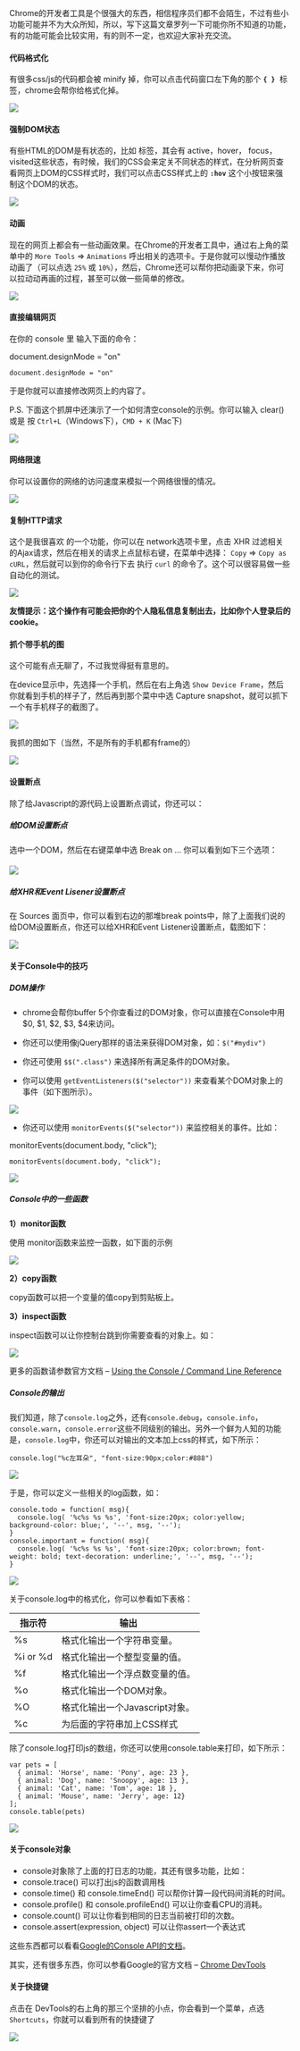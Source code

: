 Chrome的开发者工具是个很强大的东西，相信程序员们都不会陌生，不过有些小功能可能并不为大众所知，所以，写下这篇文章罗列一下可能你所不知道的功能，有的功能可能会比较实用，有的则不一定，也欢迎大家补充交流。

#### 代码格式化

有很多css/js的代码都会被 minify 掉，你可以点击代码窗口左下角的那个 **`{ }`**  标签，chrome会帮你给格式化掉。

![](images/pretty-code.gif)

#### 强制DOM状态

有些HTML的DOM是有状态的，比如<a> 标签，其会有 active，hover， focus，visited这些状态，有时候，我们的CSS会来定关不同状态的样式，在分析网页查看网页上DOM的CSS样式时，我们可以点击CSS样式上的 **`:hov`** 这个小按钮来强制这个DOM的状态。

![](images/state.gif)

#### 动画

现在的网页上都会有一些动画效果。在Chrome的开发者工具中，通过右上角的菜单中的 `More Tools` => `Animations` 呼出相关的选项卡。于是你就可以慢动作播放动画了（可以点选 `25%` 或 `10%`），然后，Chrome还可以帮你把动画录下来，你可以拉动动再画的过程，甚至可以做一些简单的修改。

![](images/animation.gif)

#### 直接编辑网页

在你的 console 里 输入下面的命令：

document.designMode = "on"

`document.designMode = "on"`

于是你就可以直接修改网页上的内容了。

P.S. 下面这个抓屏中还演示了一个如何清空console的示例。你可以输入 clear() 或是 按 `Ctrl+L`（Windows下），`CMD + K` (Mac下)

![](images/editor.gif)

#### 网络限速

你可以设置你的网络的访问速度来模拟一个网络很慢的情况。

![](images/custom-network-throttling-profiles.gif)

#### 复制HTTP请求

这个是我很喜欢 的一个功能，你可以在 network选项卡里，点击 XHR 过滤相关的Ajax请求，然后在相关的请求上点鼠标右键，在菜单中选择： `Copy` =\> `Copy as cURL`，然后就可以到你的命令行下去 执行 `curl` 的命令了。这个可以很容易做一些自动化的测试。

![](images/curl.gif)

**友情提示：这个操作有可能会把你的个人隐私信息复制出去，比如你个人登录后的cookie。** 

#### 抓个带手机的图

这个可能有点无聊了，不过我觉得挺有意思的。

在device显示中，先选择一个手机，然后在右上角选 `Show Device Frame`，然后你就看到手机的样子了，然后再到那个菜中中选 Capture snapshot，就可以抓下一个有手机样子的截图了。

![](images/device.gif)

我抓的图如下（当然，不是所有的手机都有frame的）

![](images/coolshell.cn-iPhone-6-Plus-1-148x300.png)

#### 设置断点

除了给Javascript的源代码上设置断点调试，你还可以：

##### 给DOM设置断点

选中一个DOM，然后在右键菜单中选 Break on … 你可以看到如下三个选项：

#### ![](images/break.dom_-1024x708.png)

##### 给XHR和Event Lisener设置断点

在 Sources 面页中，你可以看到右边的那堆break points中，除了上面我们说的给DOM设置断点，你还可以给XHR和Event Listener设置断点，载图如下：

![](images/breakpoints-834x1024.png)

#### 关于Console中的技巧

##### DOM操作

*   chrome会帮你buffer 5个你查看过的DOM对象，你可以直接在Console中用 $0, $1, $2, $3, $4来访问。

*   你还可以使用像jQuery那样的语法来获得DOM对象，如：`$("#mydiv")`

*   你还可使用 `$$(".class")` 来选择所有满足条件的DOM对象。

*   你可以使用 `getEventListeners($("selector"))` 来查看某个DOM对象上的事件（如下图所示）。

![](images/events-geteventlisteners_expanded.png)

*   你还可以使用 `monitorEvents($("selector"))` 来监控相关的事件。比如：

monitorEvents(document.body, "click");

`monitorEvents(document.body, "click");`

![](images/monitor-events-1024x378.png)

##### Console中的一些函数

**1）monitor函数**

使用 monitor函数来监控一函数，如下面的示例

![](images/monitor-300x112.png)

**2）copy函数**

copy函数可以把一个变量的值copy到剪贴板上。

**3）inspect函数**

inspect函数可以让你控制台跳到你需要查看的对象上。如：

![](images/inspect-1024x459.png)

更多的函数请参数官方文档 – [Using the Console / Command Line Reference](https://developers.google.com/web/tools/chrome-devtools/console/command-line-reference)

##### Console的输出

我们知道，除了`console.log`之外，还有`console.debug`，`console.info`，`console.warn`，`console.error`这些不同级别的输出。另外一个鲜为人知的功能是，`console.log`中，你还可以对输出的文本加上css的样式，如下所示：

```
console.log("%c左耳朵", "font-size:90px;color:#888")
```

![](images/console.log_-300x92.png)

于是，你可以定义一些相关的log函数，如：

```
console.todo = function( msg){
  console.log( '%c%s %s %s', 'font-size:20px; color:yellow; background-color: blue;', '--', msg, '--');
}
console.important = function( msg){
  console.log( '%c%s %s %s', 'font-size:20px; color:brown; font-weight: bold; text-decoration: underline;', '--', msg, '--');
}
```

![](images/console.log2_-1024x411.png)

关于console.log中的格式化，你可以参看如下表格：

| 指示符   | 输出                           |
| -------- | ------------------------------ |
| %s       | 格式化输出一个字符串变量。     |
| %i or %d | 格式化输出一个整型变量的值。   |
| %f       | 格式化输出一个浮点数变量的值。 |
| %o       | 格式化输出一个DOM对象。        |
| %O       | 格式化输出一个Javascript对象。 |
| %c       | 为后面的字符串加上CSS样式      |

除了console.log打印js的数组，你还可以使用console.table来打印，如下所示：

```
var pets = [
  { animal: 'Horse', name: 'Pony', age: 23 },
  { animal: 'Dog', name: 'Snoopy', age: 13 },
  { animal: 'Cat', name: 'Tom', age: 18 },
  { animal: 'Mouse', name: 'Jerry', age: 12}
];
console.table(pets)
```

![](images/console.table_-1024x438.png)

#### 关于console对象

*   console对象除了上面的打日志的功能，其还有很多功能，比如：
*   console.trace() 可以打出js的函数调用栈
*   console.time() 和 console.timeEnd() 可以帮你计算一段代码间消耗的时间。
*   console.profile() 和 console.profileEnd() 可以让你查看CPU的消耗。
*   console.count() 可以让你看到相同的日志当前被打印的次数。
*   console.assert(expression, object) 可以让你assert一个表达式

这些东西都可以看看[Google的Console API的文档](https://developers.google.com/web/tools/chrome-devtools/console/console-reference)。

其实，还有很多东西，你可以参看Google的官方文档 – [Chrome DevTools](https://developers.google.com/web/tools/chrome-devtools/)

#### 关于快捷键

点击在 DevTools的右上角的那三个坚排的小点，你会看到一个菜单，点选 `Shortcuts`，你就可以看到所有的快捷键了

![](images/shortcuts-1024x466.png)



